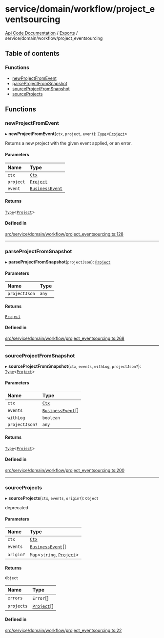 # service/domain/workflow/project\_eventsourcing
 
[Api Code Documentation](../README.md) / [Exports](../modules.md) / service/domain/workflow/project\_eventsourcing

## Table of contents

### Functions

- [newProjectFromEvent](service_domain_workflow_project_eventsourcing.md#newprojectfromevent)
- [parseProjectFromSnapshot](service_domain_workflow_project_eventsourcing.md#parseprojectfromsnapshot)
- [sourceProjectFromSnapshot](service_domain_workflow_project_eventsourcing.md#sourceprojectfromsnapshot)
- [sourceProjects](service_domain_workflow_project_eventsourcing.md#sourceprojects)

## Functions

### newProjectFromEvent

▸ **newProjectFromEvent**(`ctx`, `project`, `event`): [`Type`](result.md#type)\<[`Project`](../interfaces/service_domain_workflow_project.Project.md)\>

Returns a new project with the given event applied, or an error.

#### Parameters

| Name | Type |
| :------ | :------ |
| `ctx` | [`Ctx`](../interfaces/lib_ctx.Ctx.md) |
| `project` | [`Project`](../interfaces/service_domain_workflow_project.Project.md) |
| `event` | [`BusinessEvent`](service_domain_business_event.md#businessevent) |

#### Returns

[`Type`](result.md#type)\<[`Project`](../interfaces/service_domain_workflow_project.Project.md)\>

#### Defined in

[src/service/domain/workflow/project_eventsourcing.ts:128](https://github.com/openkfw/TruBudget/blob/3b9e793/api/src/service/domain/workflow/project_eventsourcing.ts#L128)

___

### parseProjectFromSnapshot

▸ **parseProjectFromSnapshot**(`projectJson`): [`Project`](../interfaces/service_domain_workflow_project.Project.md)

#### Parameters

| Name | Type |
| :------ | :------ |
| `projectJson` | `any` |

#### Returns

[`Project`](../interfaces/service_domain_workflow_project.Project.md)

#### Defined in

[src/service/domain/workflow/project_eventsourcing.ts:268](https://github.com/openkfw/TruBudget/blob/3b9e793/api/src/service/domain/workflow/project_eventsourcing.ts#L268)

___

### sourceProjectFromSnapshot

▸ **sourceProjectFromSnapshot**(`ctx`, `events`, `withLog`, `projectJson?`): [`Type`](result.md#type)\<[`Project`](../interfaces/service_domain_workflow_project.Project.md)\>

#### Parameters

| Name | Type |
| :------ | :------ |
| `ctx` | [`Ctx`](../interfaces/lib_ctx.Ctx.md) |
| `events` | [`BusinessEvent`](service_domain_business_event.md#businessevent)[] |
| `withLog` | `boolean` |
| `projectJson?` | `any` |

#### Returns

[`Type`](result.md#type)\<[`Project`](../interfaces/service_domain_workflow_project.Project.md)\>

#### Defined in

[src/service/domain/workflow/project_eventsourcing.ts:200](https://github.com/openkfw/TruBudget/blob/3b9e793/api/src/service/domain/workflow/project_eventsourcing.ts#L200)

___

### sourceProjects

▸ **sourceProjects**(`ctx`, `events`, `origin?`): `Object`

deprecated

#### Parameters

| Name | Type |
| :------ | :------ |
| `ctx` | [`Ctx`](../interfaces/lib_ctx.Ctx.md) |
| `events` | [`BusinessEvent`](service_domain_business_event.md#businessevent)[] |
| `origin?` | `Map`\<`string`, [`Project`](../interfaces/service_domain_workflow_project.Project.md)\> |

#### Returns

`Object`

| Name | Type |
| :------ | :------ |
| `errors` | `Error`[] |
| `projects` | [`Project`](../interfaces/service_domain_workflow_project.Project.md)[] |

#### Defined in

[src/service/domain/workflow/project_eventsourcing.ts:22](https://github.com/openkfw/TruBudget/blob/3b9e793/api/src/service/domain/workflow/project_eventsourcing.ts#L22)
